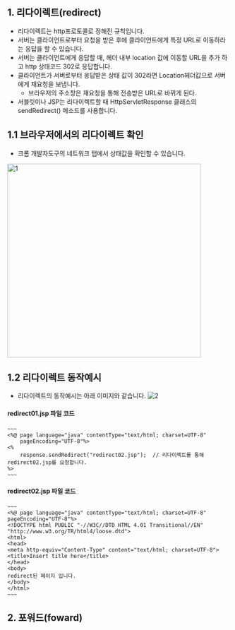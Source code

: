 ## 1. 리다이렉트(redirect)

- 리다이렉트는 http프로토콜로 정해진 규칙입니다.
- 서버는 클라이언트로부터 요청을 받은 후에 클라이언트에게 특정 URL로 이동하라는 응답을 할 수 있습니다.
- 서버는 클라이언트에게 응답할 때, 헤더 내부 location 값에 이동할 URL을 추가 하고 http 상태코드 302로 응답합니다.
- 클라이언트가 서버로부터 응답받은 상태 값이 302라면 Location헤더값으로 서버에게 재요청을 보냅니다.
    - 브라우저의 주소창은 재요청을 통해 전송받은 URL로 바뀌게 된다.
- 서블릿이나 JSP는 리다이렉트할 때 HttpServletResponse 클래스의 sendRedirect() 메소드를 사용합니다.

## 1.1 브라우저에서의 리다이렉트  확인

- 크롬 개발자도구의 네트워크 탭에서 상태값을 확인할 수 있습니다.
<img width="439" alt="1" src="https://user-images.githubusercontent.com/46203866/93716378-71c57700-fbaa-11ea-8be7-0a76d07397ba.png">

## 1.2 리다이렉트 동작예시
- 리다이렉트의 동작예시는 아래 이미지와 같습니다.
![2](https://user-images.githubusercontent.com/46203866/93716380-7722c180-fbaa-11ea-8e1a-2d7b238538d4.png)

#### redirect01.jsp 파일 코드
    ~~~
    <%@ page language="java" contentType="text/html; charset=UTF-8"
        pageEncoding="UTF-8"%>
    <%
        response.sendRedirect("redirect02.jsp");  // 리다이렉트를 통해 redirect02.jsp를 요청합니다.
    %>  
    ~~~
    
#### redirect02.jsp 파일 코드
    ~~~
    <%@ page language="java" contentType="text/html; charset=UTF-8"
    pageEncoding="UTF-8"%>
    <!DOCTYPE html PUBLIC "-//W3C//DTD HTML 4.01 Transitional//EN" "http://www.w3.org/TR/html4/loose.dtd">
    <html>
    <head>
    <meta http-equiv="Content-Type" content="text/html; charset=UTF-8">
    <title>Insert title here</title>
    </head>
    <body>
    redirect된 페이지 입니다.
    </body>
    </html>
    ~~~

## 2. 포워드(foward)
